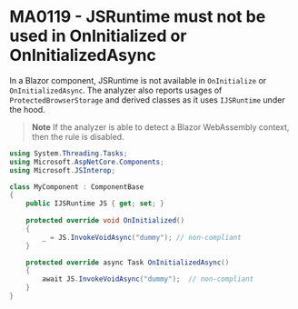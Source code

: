 # MA0119 - JSRuntime must not be used in OnInitialized or OnInitializedAsync

In a Blazor component, JSRuntime is not available in `OnInitialize` or `OnInitializedAsync`. The analyzer also reports usages of `ProtectedBrowserStorage` and derived classes as it uses `IJSRuntime` under the hood.


> **Note**
> If the analyzer is able to detect a Blazor WebAssembly context, then the rule is disabled.

````c#
using System.Threading.Tasks;
using Microsoft.AspNetCore.Components;
using Microsoft.JSInterop;

class MyComponent : ComponentBase
{
    public IJSRuntime JS { get; set; }
    
    protected override void OnInitialized()
    {
        _ = JS.InvokeVoidAsync("dummy"); // non-compliant
    }

    protected override async Task OnInitializedAsync()
    {
        await JS.InvokeVoidAsync("dummy");  // non-compliant
    }
}
````
